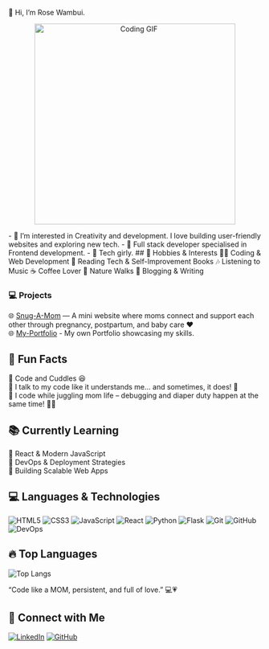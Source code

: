 👋 Hi, I’m Rose Wambui.

<p align="center">
  <img src="https://media.giphy.com/media/L1R1tvI9svkIWwpVYr/giphy.gif" width="400" alt="Coding GIF"/>
</p>
- 👀 I’m interested in Creativity and development. I love building user-friendly websites and exploring new tech.
- 🌱 Full stack developer specialised in Frontend development.
- 💞️ Tech girly.
## 🎨 Hobbies & Interests  
👩‍💻 Coding & Web Development  
📖 Reading Tech & Self-Improvement Books  
🎶 Listening to Music  
☕ Coffee Lover  
🌿 Nature Walks  
📝 Blogging & Writing  

### 💻 Projects
🌐 [Snug-A-Mom](https://github.com/Wambu-i7/Snug-a-Mom.git) — A mini website where moms connect and support each other through pregnancy, postpartum, and baby care ❤️  
🌐 [My-Portfolio](https://github.com/Wambu-i7/New-Portfolio) - My own Portfolio showcasing my skills.

## 🎉 Fun Facts  
🔹 Code and Cuddles 😆  
🔹 I talk to my code like it understands me... and sometimes, it does! 👀    
🔹 I code while juggling mom life – debugging and diaper duty happen at the same time! 🤹‍♀️  
## 📚 Currently Learning  
🔹 React & Modern JavaScript  
🔹 DevOps & Deployment Strategies  
🔹 Building Scalable Web Apps  

## 💻 Languages & Technologies
<p align="left">
  <img src="https://img.shields.io/badge/HTML5-%23E34F26.svg?style=for-the-badge&logo=html5&logoColor=white" alt="HTML5">
  <img src="https://img.shields.io/badge/CSS3-%231572B6.svg?style=for-the-badge&logo=css3&logoColor=white" alt="CSS3">
  <img src="https://img.shields.io/badge/JavaScript-%23F7DF1E.svg?style=for-the-badge&logo=javascript&logoColor=black" alt="JavaScript">
  <img src="https://img.shields.io/badge/React-%2361DAFB.svg?style=for-the-badge&logo=react&logoColor=black" alt="React">
  <img src="https://img.shields.io/badge/Python-%233776AB.svg?style=for-the-badge&logo=python&logoColor=white" alt="Python">
  <img src="https://img.shields.io/badge/Flask-%23000.svg?style=for-the-badge&logo=flask&logoColor=white" alt="Flask">
  <img src="https://img.shields.io/badge/Git-%23F05033.svg?style=for-the-badge&logo=git&logoColor=white" alt="Git">
  <img src="https://img.shields.io/badge/GitHub-%23181717.svg?style=for-the-badge&logo=github&logoColor=white" alt="GitHub">
  <img src="https://img.shields.io/badge/DevOps-%23000000.svg?style=for-the-badge&logo=devops&logoColor=white" alt="DevOps">
</p>

## 🔥 Top Languages  
![Top Langs](https://github-readme-stats.vercel.app/api/top-langs/?username=Wambu-i7&layout=compact&theme=radical)

“Code like a MOM, persistent, and full of love.” 💻💗

## 🔗 Connect with Me  
[![LinkedIn](https://img.shields.io/badge/LinkedIn-Wambui%20Ndikiru-blue?style=flat-square&logo=linkedin)](https://www.linkedin.com/in/wambui-ndikiru-664045279/) 
[![GitHub](https://img.shields.io/badge/GitHub-181717?style=flat&logo=github&logoColor=white)](https://github.com/Wambu-i7)  

<!---
Wambu-i7/Wambu-i7 is a ✨ special ✨ repository because its `README.md` (this file) appears on your GitHub profile.
You can click the Preview link to take a look at your changes.
--->
